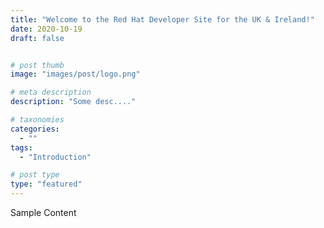```yaml
---
title: "Welcome to the Red Hat Developer Site for the UK & Ireland!"
date: 2020-10-19
draft: false


# post thumb
image: "images/post/logo.png"

# meta description
description: "Some desc...."

# taxonomies
categories:
  - ""
tags:
  - "Introduction"

# post type
type: "featured"
---
```


Sample Content
